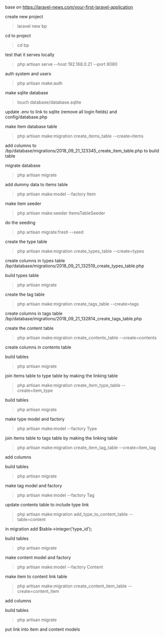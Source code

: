 base on https://laravel-news.com/your-first-laravel-application

create new project

>laravel new bp

cd to project

>cd bp

test that it serves locally

>php artisan serve --host 192.168.0.21 --port 8080

auth system and users

>php artisan make:auth

make sqlite database

>touch database/database.sqlite

update .env to link to sqlite (remove all login fields) and config/database.php

make item database table

>php artisan make:migration create_items_table --create=items

add columns to /bp/database/migrations/2018_09_21_123345_create_item_table.php to build table

migrate database

>php artisan migrate

add dummy data to items table

>php artisan make:model --factory Item

make item seeder

>php artisan make:seeder ItemsTableSeeder

do the seeding

>php artisan migrate:fresh --seed

create the type table

>php artisan make:migration create_types_table --create=types

create columns in types table /bp/database/migrations/2018_09_21_132519_create_types_table.php

build types table

>php artisan migrate

create the tag table

>php artisan make:migration create_tags_table --create=tags

create columns in tags table /bp/database/migrations/2018_09_21_132814_create_tags_table.php

create the content table

>php artisan make:migration create_contents_table --create=contents

create columns in contents table

build tables

>php artisan migrate

join items table to type table by making the linking table

>php artisan make:migration create_item_type_table --create=item_type

build tables

>php artisan migrate

make type model and factory

>php artisan make:model --factory Type

join items table to tags table by making the linking table

>php artisan make:migration create_item_tag_table --create=item_tag

add columns

build tables

>php artisan migrate

make tag model and factory

>php artisan make:model --factory Tag

update contents table to include type link

>php artisan make:migration add_type_to_content_table --table=content

in migration add $table->integer('type_id');

build tables

>php artisan migrate

make content model and factory

>php artisan make:model --factory Content

make item to content link table

>php artisan make:migration create_content_item_table --create=content_item

add columns

build tables

>php artisan migrate

put link into item and content models

